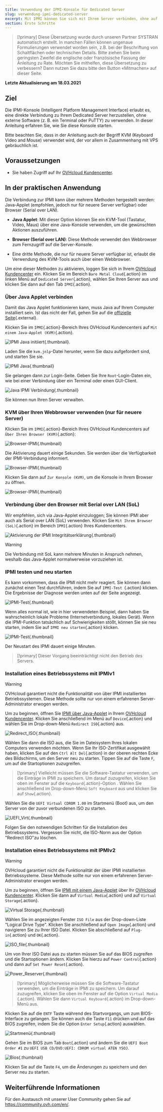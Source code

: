 ```yaml
---
title: Verwendung der IPMI-Konsole für Dedicated Server
slug: verwendung-ipmi-dedicated-server
excerpt: Mit IPMI können Sie sich mit Ihrem Server verbinden, ohne auf externe Software zurückgreifen zu müssen
section: Erste Schritte
---
```


> [!primary]
> Diese Übersetzung wurde durch unseren Partner SYSTRAN automatisch erstellt. In manchen Fällen können ungenaue Formulierungen verwendet worden sein, z.B. bei der Beschriftung von Schaltflächen oder technischen Details. Bitte ziehen Sie beim geringsten Zweifel die englische oder französische Fassung der Anleitung zu Rate. Möchten Sie mithelfen, diese Übersetzung zu verbessern? Dann nutzen Sie dazu bitte den Button «Mitmachen» auf dieser Seite.
>

**Letzte Aktualisierung am 18.03.2021**

## Ziel

Die IPMI-Konsole (Intelligent Platform Management Interface) erlaubt es, eine direkte Verbindung zu Ihrem Dedicated Server herzustellen, ohne externe Software (z. B. ein Terminal oder PuTTY) zu verwenden. In dieser Anleitung erfahren Sie, wie Sie diese Konsole starten.

Bitte beachten Sie, dass in der Anleitung auch der Begriff KVM (Keyboard Video and Mouse) verwendet wird, der vor allem in Zusammenhang mit VPS gebräuchlich ist.

## Voraussetzungen

- Sie haben Zugriff auf Ihr [OVHcloud Kundencenter](https://www.ovh.com/auth/?action=gotomanager&from=https://www.ovh.de/&ovhSubsidiary=de).

## In der praktischen Anwendung

Die Verbindung zur IPMI kann über mehrere Methoden hergestellt werden: Java-Applet (empfohlen, jedoch nur für neuere Server verfügbar) oder Browser (Serial over LAN).

- **Java Applet**: Mit dieser Option können Sie ein KVM-Tool (Tastatur, Video, Maus) über eine Java-Konsole verwenden, um die gewünschten Aktionen auszuführen.

- **Browser (Serial over LAN)**: Diese Methode verwendet den Webbrowser zum Fernzugriff auf die Server-Konsole.

- Eine dritte Methode, die nur für neuere Server verfügbar ist, erlaubt die Verwendung des KVM-Tools auch über einen Webbrowser.

Um eine dieser Methoden zu aktivieren, loggen Sie sich in Ihrem [OVHcloud Kundencenter](https://www.ovh.com/auth/?action=gotomanager&from=https://www.ovh.de/&ovhSubsidiary=de) ein. Klicken Sie im Bereich `Bare Metal Cloud`{.action} im linken Menü auf `Dedicated Server`{.action}, wählen Sie Ihren Server aus und klicken Sie dann auf den Tab `IPMI`{.action}.

### Über Java Applet verbinden <a name="applet-java"></a>

Damit das Java Applet funktionieren kann, muss Java auf Ihrem Computer installiert sein. Ist das nicht der Fall, gehen Sie auf die [offizielle Seite](https://www.java.com/en/download/){.external}.

Klicken Sie im `IPMI`{.action}-Bereich Ihres OVHcloud Kundencenters auf `Mit einem Java-Applet (KVM)`{.action}.

![IPMI Java initiiert](images/java_ipmi_initiate_2020.png){.thumbnail}.

Laden Sie die `kvm.jnlp`-Datei herunter, wenn Sie dazu aufgefordert sind, und starten Sie sie.

![IPMI Java](images/java_ipmi_activation.png){.thumbnail}

Sie gelangen dann zur Login-Seite. Geben Sie Ihre `Root`-Login-Daten ein, wie bei einer Verbindung über ein Terminal oder einen GUI-Client.

![Java IPMI Verbindung](images/java_ipmi_login.png){.thumbnail}

Sie können nun Ihren Server verwalten.

### KVM über Ihren Webbrowser verwenden (nur für neuere Server)

Klicken Sie im `IPMI`{.action}-Bereich Ihres OVHcloud Kundencenters auf `Über Ihren Browser (KVM)`{.action}:

![Browser-IPMI](images/KVM-web-browser01.png){.thumbnail}

Die Aktivierung dauert einige Sekunden. Sie werden über die Verfügbarkeit der IPMI-Verbindung informiert.

![Browser-IPMI](images/KVM-web-browser02.png){.thumbnail}

Klicken Sie dann auf `Zur Konsole (KVM)`, um die Konsole in Ihrem Browser zu öffnen.

![Browser-IPMI](images/KVM-web-browser03b.png){.thumbnail}

### Verbindung über den Browser mit Serial over LAN (SoL)

Wir empfehlen, sich via Java-Applet einzuloggen; Sie können IPMI aber auch als Serial over LAN (SoL) verwenden. Klicken Sie `Mit Ihrem Browser (SoL)`{.action} im Bereich `IPMI`{.action} Ihres Kundencenters.

![Aktivierung der IPMI Integritätserklärung](images/sol_ipmi_activation_2020.png){.thumbnail}

> [!warning]
>
> Die Verbindung mit SoL kann mehrere Minuten in Anspruch nehmen, weshalb das Java-Applet normalwerweise vorzuziehen ist.
>

### IPMI testen und neu starten

Es kann vorkommen, dass die IPMI nicht mehr reagiert. Sie können dann zunächst einen Test durchführen, indem Sie auf `IPMI-Test `{.action} klicken. Die Ergebnisse der Diagnose werden unten auf der Seite angezeigt.

![IPMI-Test](images/ipmi_test_2020.png){.thumbnail}

Wenn alles normal ist, wie in hier verwendeten Beispiel, dann haben Sie wahrscheinlich lokale Probleme (Internetverbindung, lokales Gerät). Wenn die IPMI-Funktion tatsächlich auf Schwierigkeiten stößt, können Sie sie neu starten, indem Sie auf `IPMI neu starten`{.action} klicken.

![IPMI-Test](images/ipmi_reboot_2020.png){.thumbnail}

Der Neustart des IPMI dauert einige Minuten.

> [!primary]
> Dieser Vorgang beeinträchtigt nicht den Betrieb des Servers.
>

### Installation eines Betriebssystems mit IPMIv1

> [!warning]
> OVHcloud garantiert nicht die Funktionalität von über IPMI installierten Betriebssystemen. Diese Methode sollte nur von einem erfahrenen Server-Administrator erwogen werden.

Um zu beginnen, öffnen Sie [IPMI über Java-Applet](./#applet-java) in Ihrem [OVHcloud Kundencenter](https://www.ovh.com/auth/?action=gotomanager&from=https://www.ovh.de/&ovhSubsidiary=de). Klicken Sie anschließend im Menü auf `Device`{.action} und wählen Sie im Drop-down-Menü `Redirect ISO`{.action} aus.

![Redirect_ISO](images/RedirectISO.jpg){.thumbnail}

Wählen Sie dann die ISO aus, die Sie im Dateisystem Ihres lokalen Computers verwenden möchten. Wenn Sie Ihr ISO-Zertifikat ausgewählt haben, klicken Sie auf den `Ctrl Alt Del`{.action} in der oberen rechten Ecke des Bildschirms, um den Server neu zu starten. Tippen Sie auf die Taste `F`, um auf die Startoptionen zuzugreifen.

> [!primary]
> Vielleicht müssen Sie die Software-Tastatur verwenden, um die Einträge in IPMI zu speichern. Um darauf zuzugreifen, klicken Sie oben im Fenster auf die `Keyboard`{.action}-Option . Wählen Sie anschließend im Drop-down-Menü `Soft Keyboard` aus und klicken Sie auf `Show`{.action}.
>

Wählen Sie die `UEFI Virtual CDROM 1.00` im Startmenü (Boot) aus, um den Server von der zuvor verbundenen ISO zu starten.

![UEFI_Virt](images/UEFIVirt.jpg){.thumbnail}

Folgen Sie den notwendigen Schritten für die Installation des Betriebssystems. Vergessen Sie nicht, die ISO-Norm aus der Option "Redirect ISO"zu löschen.

### Installation eines Betriebssystems mit IPMIv2

> [!warning]
> OVHcloud garantiert nicht die Funktionalität der über IPMI installierten Betriebssysteme. Diese Methode sollte nur von einem erfahrenen Server-Administrator erwogen werden.
>

Um zu beginnen, öffnen Sie [IPMI mit einem Java-Applet](./#applet-java) über Ihr [OVHcloud Kundencenter](https://www.ovh.com/auth/?action=gotomanager&from=https://www.ovh.de/&ovhSubsidiary=de). Klicken Sie dann auf `Virtual Media`{.action} und auf `Virtual Storage`{.action}.

![Virtual Storage](images/virtual_storage.png){.thumbnail}

Wählen Sie im angezeigten Fenster `ISO File` aus der Drop-down-Liste "Logical Drive Type". Klicken Sie anschließend auf `Open Image`{.action} und navigieren Sie zu Ihrer ISO Datei. Klicken Sie abschließend auf `Plug-in`{.action} und `OK`{.action}.

![ISO_file](images/iso_file.png){.thumbnail}

Um von Ihrer ISO Datei aus zu starten müssen Sie auf das BIOS zugreifen und die Startoptionen ändern. Klicken Sie hierzu auf `Power Control`{.action} und dann auf `Set Power Reset`{.action}.

![Power_Reserver](images/power_reset.png){.thumbnail}

> [!primary]
> Möglicherweise müssen Sie die Software-Tastatur verwenden, um die Einträge in IPMI zu speichern. Um darauf zuzugreifen, klicken Sie oben im Fenster auf die Option `Virtual Media` {.action}. Wählen Sie dann `Virtual Keyboard`{.action} im Drop-down-Menü aus.
>

Klicken Sie auf die `ENTF` Taste während des Startvorgangs, um zum BIOS-Interface zu gelangen. Sie können auch die Taste `F11` drücken und auf das BIOS zugreifen, indem Sie die Option `Enter Setup`{.action} auswählen.

![Startmenü](images/boot_menu.png){.thumbnail}

Gehen Sie im BIOS zum Tab `Boot`{.action} und ändern Sie die `UEFI Boot Order #1` zu `UEFI USB CD/DVD:UEFI: CDROM virtual ATEN YSOJ`.

![Bios](images/bios.png){.thumbnail}

Klicken Sie auf die Taste `F4`, um die Änderungen zu speichern und den Server neu zu starten.

## Weiterführende Informationen

Für den Austausch mit unserer User Community gehen Sie auf <https://community.ovh.com/en/>.
